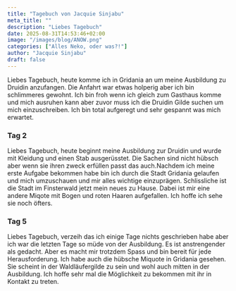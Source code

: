 ```yaml
---
title: "Tagebuch von Jacquie Sinjabu"
meta_title: ""
description: "Liebes Tagebuch"
date: 2025-08-31T14:53:46+02:00
image: "/images/blog/ANOW.png"
categories: ["Alles Neko, oder was?!"]
author: "Jacquie Sinjabu"
draft: false
---
```


Liebes Tagebuch, heute komme ich in Gridania an um meine Ausbildung zu Druidin anzufangen. Die Anfahrt war etwas holperig aber ich bin schlimmeres gewohnt. Ich bin froh wenn ich gleich zum Gasthaus komme und mich ausruhen kann aber zuvor muss ich die Druidin Gilde suchen um mich einzuschreiben. Ich bin total aufgeregt und sehr gespannt was mich erwartet.

### Tag 2 

Liebes Tagebuch, heute beginnt meine Ausbildung zur Druidin und wurde mit Kleidung und einen Stab ausgerüsstet. Die Sachen sind nicht hübsch aber wenn sie ihren zweck erfüllen passt das auch.Nachdem ich meine erste Aufgabe bekommen habe bin ich durch die Stadt Gridania gelaufen und mich umzuschauen und mir alles wichtige einzuprägen. Schlissliche ist die Stadt im Finsterwald  jetzt mein neues zu Hause. Dabei ist mir eine andere Miqote mit Bogen und roten Haaren aufgefallen. Ich hoffe ich sehe sie noch öfters.

### Tag 5
Liebes Tagebuch, verzeih das ich einige Tage nichts geschrieben habe aber ich war die letzten Tage so müde von der Ausbildung. Es ist anstrengender als gedacht. Aber es macht mir trotzdem Spass und bin bereit für jede Herausforderung. Ich habe auch die hübsche Miquote in Gridania gesehen. Sie scheint in der Waldläufergilde zu sein und wohl auch mitten in der Ausbildung. Ich hoffe sehr mal die Möglichkeit zu bekommen mit ihr in Kontakt zu treten.